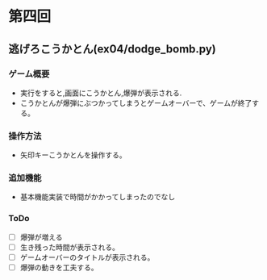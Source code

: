 # 第四回
## 逃げろこうかとん(ex04/dodge_bomb.py)
### ゲーム概要
- 実行をすると,画面にこうかとん,爆弾が表示される.
- こうかとんが爆弾にぶつかってしまうとゲームオーバーで、ゲームが終了する。
### 操作方法
- 矢印キーこうかとんを操作する。
### 追加機能
- 基本機能実装で時間がかかってしまったのでなし
### ToDo
- [ ] 爆弾が増える
- [ ] 生き残った時間が表示される。
- [ ] ゲームオーバーのタイトルが表示される。
- [ ] 爆弾の動きを工夫する。
